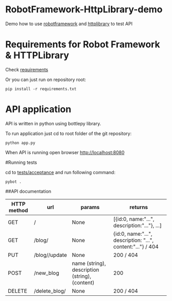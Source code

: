 RobotFramework-HttpLibrary-demo
===============================

Demo how to use [robotframework](http://www.robotframework.org) and [httplibrary](https://github.com/bulkan/robotframework-requests/#readme) to test API


# Requirements for Robot Framework & HTTPLibrary
Check [requirements](https://github.com/Atihinen/RobotFramework-HttpLibrary-demo/blob/master/requirements.txt)

Or you can just run on repository root:
```shell
pip install -r requirements.txt
```

# API application
API is written in python using bottlepy library.

To run application just cd to root folder of the git repository:
```shell
python app.py
```

When API is running open browser [http://localhost:8080](http://localhost:8080)

#Running tests

cd to [tests/acceptance](https://github.com/Atihinen/RobotFramework-HttpLibrary-demo/tree/master/tests/acceptance) and run following command:
```shell
pybot .
```

##API documentation

HTTP method | url | params | returns
------------|-----|--------|--------
GET | / | None | [{id:0, name:"...", description:"..."}, ...]
GET | /blog/<id> | None | {id:0, name:"...", description: "...", content:"..."} / 404
PUT | /blog/<id>/update | None | 200 / 404
POST | /new_blog | name (string), description (string), (content) | 200
DELETE | /delete_blog/<id> | None | 200 / 404